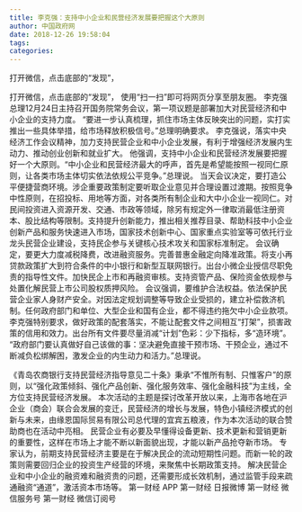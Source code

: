 ```yaml
---
title: 李克强：支持中小企业和民营经济发展要把握这个大原则
author: 中国政府网
date: 2018-12-26 19:58:04
tags: 
categories: 
---
```

打开微信，点击底部的“发现”，
<!-- more -->
打开微信，点击底部的“发现”，
使用“扫一扫”即可将网页分享至朋友圈。
李克强总理12月24日主持召开国务院常务会议，第一项议题是部署加大对民营经济和中小企业的支持力度。
“要进一步认真梳理，抓住市场主体反映突出的问题，实打实推出一些具体举措，给市场释放积极信号。”总理明确要求。
李克强说，落实中央经济工作会议精神，加力支持民营企业和中小企业发展，有利于增强经济发展内生动力、推动创业创新和就业扩大。
他强调，支持中小企业和民营经济发展要把握好一个大原则。“中小企业和民营经济最大的呼声，首先是希望能按照一视同仁原则，让各类市场主体切实依法依规公平竞争。”总理说。
当天会议决定，要打造公平便捷营商环境。涉企重要政策制定要听取企业意见并合理设置过渡期。按照竞争中性原则，在招投标、用地等方面，对各类所有制企业和大中小企业一视同仁。对民间投资进入资源开发、交通、市政等领域，除另有规定外一律取消最低注册资本、股比结构等限制。支持提升创新能力，推出相关推荐目录、帮助科技中小企业创新产品和服务快速进入市场，国家技术创新中心、国家重点实验室等可依托行业龙头民营企业建设，支持民企参与关键核心技术攻关和国家标准制定。
会议确定，要更大力度减税降费，改进融资服务。完善普惠金融定向降准政策。将支小再贷款政策扩大到符合条件的中小银行和新型互联网银行。出台小微企业授信尽职免责的指导性文件。加快民企上市和再融资审核。支持资管产品、保险资金依规参与处置化解民营上市公司股权质押风险。
会议强调，要维护合法权益。依法保护民营企业家人身财产安全。对因法定规划调整等导致企业受损的，建立补偿救济机制。任何政府部门和单位、大型企业和国有企业，都不得违约拖欠中小企业款项。
李克强特别要求，做好政策的配套落实，不能让配套文件之间相互“打架”，损害政策的信用和效力。出台所有文件要尽量消减“计划”色彩：少下指标，多“造环境”。
“政府部门要认真做好自己该做的事：坚决避免直接干预市场、干预企业，通过不断减负松绑解困，激发企业的内生动力和活力。”总理说。
 
 
《青岛农商银行支持民营经济指导意见二十条》秉承“不惟所有制、只惟客户”的原则，以“强化政策倾斜、强化产品创新、强化服务效率、强化金融科技”为主线，全方位支持民营经济发展。
本次活动的主题是探讨改革开放以来，上海市各地在沪企业（商会）联合会发展的变迁，民营经济的增长与发展，特色小镇经济模式的创新与未来，由缘恩国际贸易有限公司总代理的宜宾五粮液，作为本次活动的联合赞助商也在活动中亮相。
民营企业有必要及早懂得设备更新、技术更新和营销更新的重要性，这样在市场上才能不断以新面貌出现，才能以新产品抢夺新市场。
专家认为，前期支持民营经济主要是在于解决民企的流动短期性问题。而新一轮的政策则需要回归企业的投资生产经营的环境，来聚焦中长期政策支持。
解决民营企业和中小企业的融资难和融资贵的问题，还需要形成长效机制，通过监管手段来疏通融资“通道”，激活资本市场等。
第一财经
APP
第一财经
日报微博
第一财经
微信服务号
第一财经
微信订阅号

